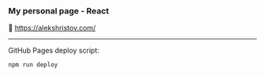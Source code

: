 ### My personal page - React

&#128640; https://alekshristov.com/

---
GitHub Pages deploy script:
```
npm run deploy
```
